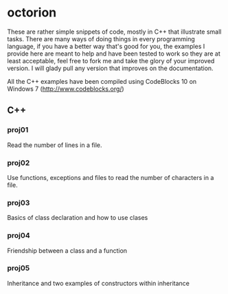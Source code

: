 octorion
========

These are rather simple snippets of code, mostly in C++ that illustrate small tasks. 
There are many ways of doing things in every programming language, if you have a better way that's good for you,
the examples I provide here are meant to help and have been tested to work so they are at least acceptable, feel
free to fork me and take the glory of your improved version. I will glady pull any version that improves on the
documentation.

All the C++ examples have been compiled using CodeBlocks 10 on Windows 7 (http://www.codeblocks.org/)

C++
---
### proj01
Read the number of lines in a file.

### proj02
Use functions, exceptions and files to read the number of characters in a file.

### proj03
Basics of class declaration and how to use clases

### proj04
Friendship between a class and a function

### proj05
Inheritance and two examples of constructors within inheritance